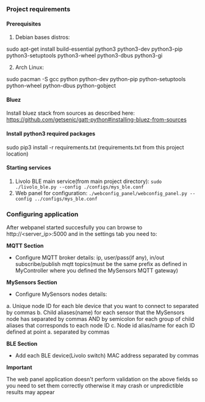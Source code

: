 ### Project requirements

#### Prerequisites

1. Debian bases distros:

  sudo apt-get install build-essential python3 python3-dev python3-pip python3-setuptools python3-wheel python3-dbus python3-gi

2. Arch Linux:

  sudo pacman -S gcc python python-dev python-pip python-setuptools python-wheel python-dbus python-gobject

#### Bluez

 Install bluez stack from sources as described here: https://github.com/getsenic/gatt-python#installing-bluez-from-sources

#### Install python3 required packages

  sudo pip3 install -r requirements.txt (requirements.txt from this project location)

#### Starting services

1. Livolo BLE main service(from main project directory):
`sudo ./livolo_ble.py --config ./configs/mys_ble.conf`
2. Web panel for configuration:
`./webconfig_panel/webconfig_panel.py --config ../configs/mys_ble.conf`

### Configuring application

After webpanel started succesfully you can browse to http://<server_ip>:5000 and in the settings tab you need to:

**MQTT Section**

 - Configure MQTT broker details: ip, user/pass(if any), in/out subscribe/publish mqtt topics(must be the same prefix as defined in MyController where you defined the MySensors MQTT gateway)
 
 **MySensors Section**
 
 - Configure MySensors nodes details:

 a. Unique node ID for each ble device that you want to connect to separated by commas
 b. Child aliases(name) for each sensor that the MySensors node has separated by commas AND by semicolon for each group of child aliases that corresponds to each node ID
 c. Node id alias/name for each ID defined at point a. separated by commas
 
 **BLE Section**
  - Add each BLE device(Livolo switch) MAC address separated by commas
  
 **Important**
  
  The web panel application doesn't perform validation on the above fields so you need to set them correctly otherwise it may crash or unpredictible results may appear
